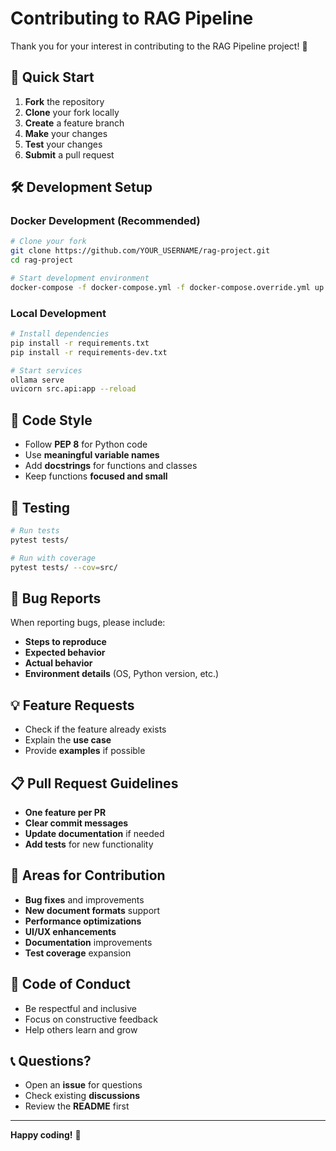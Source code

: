 # Contributing to RAG Pipeline

Thank you for your interest in contributing to the RAG Pipeline project! 🎉

## 🚀 Quick Start

1. **Fork** the repository
2. **Clone** your fork locally
3. **Create** a feature branch
4. **Make** your changes
5. **Test** your changes
6. **Submit** a pull request

## 🛠️ Development Setup

### Docker Development (Recommended)
```bash
# Clone your fork
git clone https://github.com/YOUR_USERNAME/rag-project.git
cd rag-project

# Start development environment
docker-compose -f docker-compose.yml -f docker-compose.override.yml up
```

### Local Development
```bash
# Install dependencies
pip install -r requirements.txt
pip install -r requirements-dev.txt

# Start services
ollama serve
uvicorn src.api:app --reload
```

## 📝 Code Style

- Follow **PEP 8** for Python code
- Use **meaningful variable names**
- Add **docstrings** for functions and classes
- Keep functions **focused and small**

## 🧪 Testing

```bash
# Run tests
pytest tests/

# Run with coverage
pytest tests/ --cov=src/
```

## 🐛 Bug Reports

When reporting bugs, please include:
- **Steps to reproduce**
- **Expected behavior**
- **Actual behavior**
- **Environment details** (OS, Python version, etc.)

## 💡 Feature Requests

- Check if the feature already exists
- Explain the **use case**
- Provide **examples** if possible

## 📋 Pull Request Guidelines

- **One feature per PR**
- **Clear commit messages**
- **Update documentation** if needed
- **Add tests** for new functionality

## 🔄 Areas for Contribution

- **Bug fixes** and improvements
- **New document formats** support
- **Performance optimizations**
- **UI/UX enhancements**
- **Documentation** improvements
- **Test coverage** expansion

## 🤝 Code of Conduct

- Be respectful and inclusive
- Focus on constructive feedback
- Help others learn and grow

## 📞 Questions?

- Open an **issue** for questions
- Check existing **discussions**
- Review the **README** first

---

**Happy coding!** 🚀
